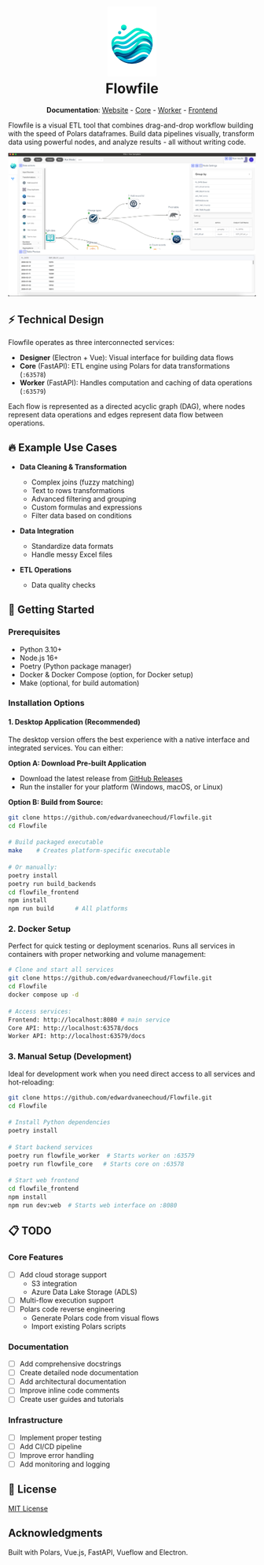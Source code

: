 <h1 align="center">
  <img src=".github/images/logo.png" alt="Flowfile Logo" width="100">
  <br>
  Flowfile
</h1>
<p align="center">
  <b>Documentation</b>:
  <a href="https://edwardvaneechoud.github.io/Flowfile/">Website</a>
  -
  <a href="flowfile_core/README.md">Core</a>
  -
  <a href="flowfile_worker/README.md">Worker</a>
  -
  <a href="flowfile_frontend/README.md">Frontend</a>
</p>
<p>
Flowfile is a visual ETL tool that combines drag-and-drop workflow building with the speed of Polars dataframes. Build data pipelines visually, transform data using powerful nodes, and analyze results - all without writing code.
</p>

<div align="center">
  <img src=".github/images/group_by_screenshot.png" alt="Flowfile Interface" width="800"/>
</div>

## ⚡ Technical Design

Flowfile operates as three interconnected services:

- **Designer** (Electron + Vue): Visual interface for building data flows
- **Core** (FastAPI): ETL engine using Polars for data transformations (`:63578`)
- **Worker** (FastAPI): Handles computation and caching of data operations (`:63579`)

Each flow is represented as a directed acyclic graph (DAG), where nodes represent data operations and edges represent data flow between operations.

## 🔥 Example Use Cases

- **Data Cleaning & Transformation**
  - Complex joins (fuzzy matching)
  - Text to rows transformations
  - Advanced filtering and grouping
  - Custom formulas and expressions
  - Filter data based on conditions

- **Data Integration**
  - Standardize data formats
  - Handle messy Excel files

- **ETL Operations**
  - Data quality checks

## 🚀 Getting Started

### Prerequisites
- Python 3.10+
- Node.js 16+
- Poetry (Python package manager)
- Docker & Docker Compose (option, for Docker setup)
- Make (optional, for build automation)

### Installation Options

#### 1. Desktop Application (Recommended)
The desktop version offers the best experience with a native interface and integrated services. You can either:

**Option A: Download Pre-built Application** 
- Download the latest release from [GitHub Releases](https://github.com/Edwardvaneechoud/Flowfile/releases)
- Run the installer for your platform (Windows, macOS, or Linux)

**Option B: Build from Source:**
```bash
git clone https://github.com/edwardvaneechoud/Flowfile.git
cd Flowfile

# Build packaged executable
make    # Creates platform-specific executable

# Or manually:
poetry install
poetry run build_backends
cd flowfile_frontend
npm install
npm run build      # All platforms
```

### 2. Docker Setup
Perfect for quick testing or deployment scenarios. Runs all services in containers with proper networking and volume management:
```bash
# Clone and start all services
git clone https://github.com/edwardvaneechoud/Flowfile.git
cd Flowfile
docker compose up -d

# Access services:
Frontend: http://localhost:8080 # main service
Core API: http://localhost:63578/docs
Worker API: http://localhost:63579/docs
```


### 3. Manual Setup (Development)
Ideal for development work when you need direct access to all services and hot-reloading:

```bash
git clone https://github.com/edwardvaneechoud/Flowfile.git
cd Flowfile

# Install Python dependencies
poetry install

# Start backend services
poetry run flowfile_worker  # Starts worker on :63579
poetry run flowfile_core   # Starts core on :63578

# Start web frontend
cd flowfile_frontend
npm install
npm run dev:web  # Starts web interface on :8080
```

## 📋 TODO

### Core Features
- [ ] Add cloud storage support
  - S3 integration
  - Azure Data Lake Storage (ADLS)
- [ ] Multi-flow execution support
- [ ] Polars code reverse engineering
  - Generate Polars code from visual flows
  - Import existing Polars scripts

### Documentation
- [ ] Add comprehensive docstrings
- [ ] Create detailed node documentation
- [ ] Add architectural documentation
- [ ] Improve inline code comments
- [ ] Create user guides and tutorials

### Infrastructure
- [ ] Implement proper testing
- [ ] Add CI/CD pipeline
- [ ] Improve error handling
- [ ] Add monitoring and logging

## 📝 License

[MIT License](LICENSE)

## Acknowledgments

Built with Polars, Vue.js, FastAPI, Vueflow and Electron.
